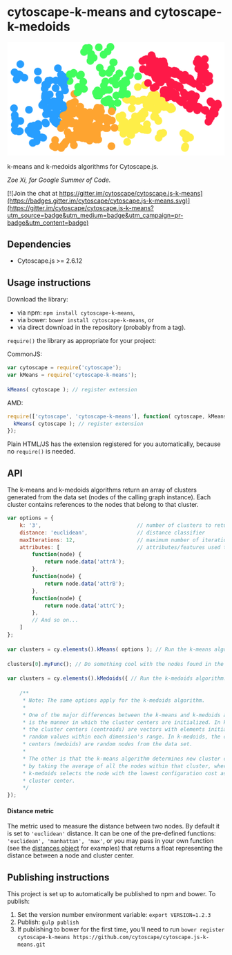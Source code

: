 cytoscape-k-means and cytoscape-k-medoids
================================================================================

![Screenshot of clusters returned from K-Means algorithm](./demo-img.png?raw=true "Screenshot of clusters returned from K-Means algorithm")

k-means and k-medoids algorithms for Cytoscape.js.

*Zoe Xi, for Google Summer of Code.*

[![Join the chat at https://gitter.im/cytoscape/cytoscape.js-k-means](https://badges.gitter.im/cytoscape/cytoscape.js-k-means.svg)](https://gitter.im/cytoscape/cytoscape.js-k-means?utm_source=badge&utm_medium=badge&utm_campaign=pr-badge&utm_content=badge)


## Dependencies

 * Cytoscape.js >= 2.6.12


## Usage instructions

Download the library:
 * via npm: `npm install cytoscape-k-means`,
 * via bower: `bower install cytoscape-k-means`, or
 * via direct download in the repository (probably from a tag).

`require()` the library as appropriate for your project:

CommonJS:
```js
var cytoscape = require('cytoscape');
var kMeans = require('cytoscape-k-means');

kMeans( cytoscape ); // register extension
```

AMD:
```js
require(['cytoscape', 'cytoscape-k-means'], function( cytoscape, kMeans ){
  kMeans( cytoscape ); // register extension
});
```

Plain HTML/JS has the extension registered for you automatically, because no `require()` is needed.


## API
The k-means and k-medoids algorithms return an array of clusters generated from the data set (nodes of the calling graph instance). Each cluster contains references to the nodes that belong to that cluster.

```js
var options = {
    k: '3',                               // number of clusters to return
    distance: 'euclidean',                // distance classifier
    maxIterations: 12,                    // maximum number of iterations of the k-means algorithm in a single run
    attributes: [                         // attributes/features used to group nodes
        function(node) {
            return node.data('attrA');
        },
        function(node) {
            return node.data('attrB');
        },
        function(node) {
            return node.data('attrC');
        },
        // And so on...
    ]
};

var clusters = cy.elements().kMeans( options ); // Run the k-means algorithm.

clusters[0].myFunc(); // Do something cool with the nodes found in the first cluster.

var clusters = cy.elements().kMedoids({ // Run the k-medoids algorithm.

    /**
     * Note: The same options apply for the k-medoids algorithm.
     *
     * One of the major differences between the k-means and k-medoids algorithms
     * is the manner in which the cluster centers are initialized. In k-means,
     * the cluster centers (centroids) are vectors with elements initialized to
     * random values within each dimension's range. In k-medoids, the cluster
     * centers (medoids) are random nodes from the data set.
     *
     * The other is that the k-means algorithm determines new cluster centers
     * by taking the average of all the nodes within that cluster, whereas
     * k-medoids selects the node with the lowest configuration cost as the new
     * cluster center.
     */
});
```

#### Distance metric
The metric used to measure the distance between two nodes. By default it is set to ```'euclidean'``` distance. It can be one of the pre-defined functions: ```'euclidean', 'manhattan', 'max'```,
or you may pass in your own function (see the [distances object](cytoscape-k-means.js) for examples) that returns a float representing the distance between a node and cluster center.

## Publishing instructions

This project is set up to automatically be published to npm and bower.  To publish:

1. Set the version number environment variable: `export VERSION=1.2.3`
1. Publish: `gulp publish`
1. If publishing to bower for the first time, you'll need to run `bower register cytoscape-k-means https://github.com/cytoscape/cytoscape.js-k-means.git`
